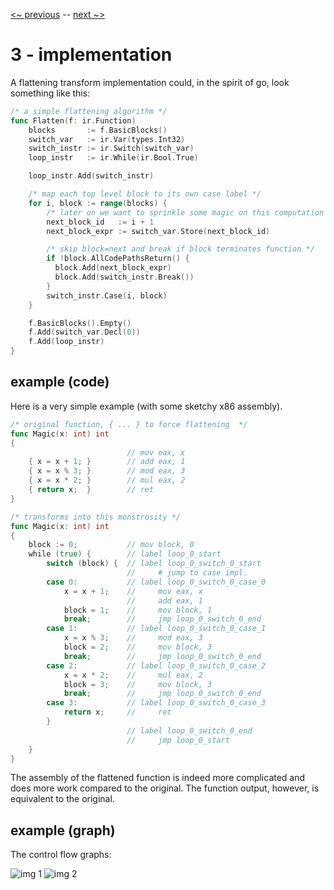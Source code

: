 [<~ previous](../obfuscation) -- [next ~>](../analysis)

# 3 - implementation

A flattening transform implementation could, in the spirit of go, look something like this:
```go
/* a simple flattening algorithm */
func Flatten(f: ir.Function)
    blocks       := f.BasicBlocks()
    switch_var   := ir.Var(types.Int32)
    switch_instr := ir.Switch(switch_var)
    loop_instr   := ir.While(ir.Bool.True)

    loop_instr.Add(switch_instr)

    /* map each top level block to its own case label */
    for i, block := range(blocks) {
        /* later on we want to sprinkle some magic on this computation */
        next_block_id   := i + 1
        next_block_expr := switch_var.Store(next_block_id)

        /* skip block=next and break if block terminates function */
        if !block.AllCodePathsReturn() {
          block.Add(next_block_expr)
          block.Add(switch_instr.Break())
        }
        switch_instr.Case(i, block)
    }

    f.BasicBlocks().Empty()
    f.Add(switch_var.Decl(0))
    f.Add(loop_instr)
}
```

## example (code)
Here is a very simple example (with some sketchy x86 assembly).
```go
/* original function, { ... } to force flattening  */
func Magic(x: int) int
{
                          // mov eax, x
    { x = x + 1; }        // add eax, 1
    { x = x % 3; }        // mod eax, 3
    { x = x * 2; }        // mul eax, 2
    { return x;  }        // ret
}

/* transforms into this monstrosity */
func Magic(x: int) int
{
    block := 0;           // mov block, 0
    while (true) {        // label loop_0_start
        switch (block) {  // label loop_0_switch_0_start
                          //     # jump to case impl.
        case 0:           // label loop_0_switch_0_case_0
            x = x + 1;    //     mov eax, x
                          //     add eax, 1
            block = 1;    //     mov block, 1
            break;        //     jmp loop_0_switch_0_end
        case 1:           // label loop_0_switch_0_case_1
            x = x % 3;    //     mod eax, 3
            block = 2;    //     mov block, 3
            break;        //     jmp loop_0_switch_0_end
        case 2:           // label loop_0_switch_0_case_2
            x = x * 2;    //     mul eax, 2
            block = 3;    //     mov block, 3
            break;        //     jmp loop_0_switch_0_end
        case 3:           // label loop_0_switch_0_case_3
            return x;     //     ret
        }
                          // label loop_0_switch_0_end
                          //     jmp loop_0_start
    }
}
```
The assembly of the flattened function is indeed more complicated and does more work compared to the original. The function output, however, is equivalent to the original.

## example (graph)
The control flow graphs:

![img 1]()
![img 2]()